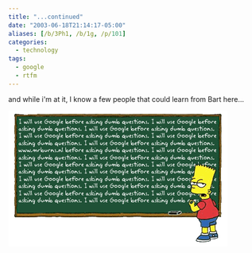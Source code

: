 ```yaml
---
title: "...continued"
date: "2003-06-18T21:14:17-05:00"
aliases: [/b/3Ph1, /b/1g, /p/101]
categories:
  - technology
tags:
  - google
  - rtfm
---
```


and while i'm at it, I know a few people that could learn from Bart here...

<img src="bartgoogle.gif" 
  alt="Bart Simpson writing over and over on a blackboard, 'I will use Google before asking dumb questions'." />
